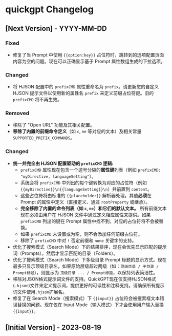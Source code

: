 # quickgpt Changelog

## [Next Version] - YYYY-MM-DD

### Fixed

- 修复了当 Prompt 中使用 `{{option:key}}` 占位符时，跳转到的选项配置页面内容为空的问题。现在可以正确显示基于 Prompt 属性数组生成的下拉选项。

### Changed

- 将 HJSON 配置中的 `prefixCMD` 属性重命名为 `prefix`。请更新您的自定义 HJSON 提示文件以使用新的属性名 `prefix` 来定义前缀占位符键。旧的 `prefixCMD` 将不再生效。

### Removed

- 移除了 "Open URL" 功能及其相关配置。
- **移除了内置的前缀命令定义**（如 `c`, `ne` 等对应的文本）及相关常量 `SUPPORTED_PREFIX_COMMANDS`。

### Changed

- **统一并完全由 HJSON 配置驱动的 `prefixCMD` 逻辑:**
  - `prefixCMD` 属性现在包含一个逗号分隔的**属性键**列表（例如 `prefixCMD: "myDirective, languageSetting"`）。
  - 系统会将 `prefixCMD` 中列出的每个键转换为对应的占位符（例如 `{{myDirective}}\n{{languageSetting}}\n`）并前置到 `content`。
  - 这些占位符将由标准的 `{{placeholder}}` 解析器处理，其值**必须**在 Prompt 的属性中定义（直接定义、通过 `rootProperty` 或继承）。
  - **完全移除了内置的命令列表（如 `c`, `ne`）和它们的默认文本。** 所有前缀文本现在必须由用户在 HJSON 文件中通过定义相应属性来提供。如果 `prefixCMD` 列出的键在 Prompt 属性中找不到，对应的占位符将不会被替换。
  - 如果 `prefixCMD` 未设置或为空，则不会添加任何前缀占位符。
  - 移除了 `prefixCMD` 中对 `!` 否定前缀和 `none` 关键字的支持。
- 优化了搜索模式（Search Mode）下的结果排序，现在会优先显示匹配的提示词（Prompts），然后才显示匹配的目录（Folders）。
- 优化了搜索模式（Search Mode）下多级目录 Prompt 标题的显示方式。现在最多只显示顶级目录名，如果原始层级超过两级（如：`顶级目录 / 子目录 / Prompt标题`），则显示为 `顶级目录 ... / Prompt标题`，以保持列表简洁性。
- 移除对JSON格式提示词文件的支持。QuickGPT现在仅支持HJSON格式(`.hjson`)文件来定义提示词，提供更好的可读性和注释支持。请确保所有提示词文件使用`.hjson`扩展名。
- 修复了在 Search Mode（搜索模式）下 `{{input}}` 占位符会被搜索框文本错误替换的问题。现在仅在 Input Mode（输入模式）下才会使用用户输入替换 `{{input}}`。

## [Initial Version] - 2023-08-19

